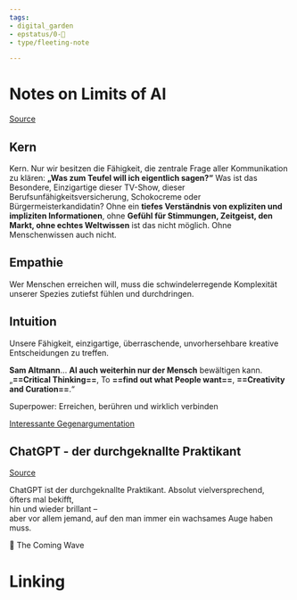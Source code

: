 ```yaml
---
tags: 
- digital_garden
- epstatus/0-🌰
- type/fleeting-note

---
```

# Notes on Limits of AI
[Source](https://www.linkedin.com/posts/michael-matthiass-419b2213_wird-man-in-zukunft-the-lonely-man-at-activity-7197149420709126145-eYbg?utm_source=share&utm_medium=member_desktop)

## Kern
Kern. Nur wir besitzen die Fähigkeit, die zentrale Frage aller Kommunikation zu klären: **„Was zum Teufel will ich eigentlich sagen?“** Was ist das Besondere, Einzigartige dieser TV-Show, dieser Berufsunfähigkeitsversicherung, Schokocreme oder Bürgermeisterkandidatin? Ohne ein **tiefes Verständnis von expliziten und impliziten Informationen**, ohne **Gefühl für Stimmungen, Zeitgeist, den Markt, ohne echtes Weltwissen** ist das nicht möglich. Ohne Menschenwissen auch nicht. 

## Empathie
Wer Menschen erreichen will, muss die schwindelerregende Komplexität unserer Spezies zutiefst fühlen und durchdringen.

## Intuition
Unsere Fähigkeit, einzigartige, überraschende, unvorhersehbare kreative Entscheidungen zu treffen.

**Sam Altmann**... **AI auch weiterhin nur der Mensch** bewältigen kann.  
„**==Critical Thinking==**, To **==find out what People want==**, **==Creativity and Curation==**.“


Superpower: Erreichen, berühren und wirklich verbinden

[Interessante Gegenargumentation](https://www.linkedin.com/feed/update/urn:li:activity:7197149420709126145?commentUrn=urn%3Ali%3Acomment%3A%28activity%3A7197149420709126145%2C7198292293865406464%29&dashCommentUrn=urn%3Ali%3Afsd_comment%3A%287198292293865406464%2Curn%3Ali%3Aactivity%3A7197149420709126145%29) 

## ChatGPT - der durchgeknallte Praktikant
[Source](https://www.linkedin.com/posts/michael-matthiass-419b2213_was-passiert-eigentlich-hinter-der-strahlenden-activity-7196815328805277697-hwVm?utm_source=share&utm_medium=member_desktop)

ChatGPT ist der durchgeknallte Praktikant.
Absolut vielversprechend,  
öfters mal bekifft,  
hin und wieder brillant –  
aber vor allem jemand, auf den man immer ein wachsames Auge haben muss.

📖 The Coming Wave
# Linking


